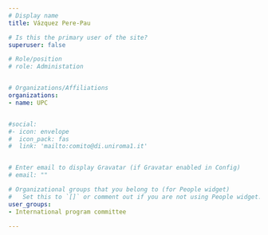 ```yaml
---
# Display name
title: Vázquez Pere-Pau

# Is this the primary user of the site?
superuser: false

# Role/position
# role: Administation


# Organizations/Affiliations
organizations:
- name: UPC


#social:
#- icon: envelope
#  icon_pack: fas
#  link: 'mailto:comito@di.uniroma1.it'


# Enter email to display Gravatar (if Gravatar enabled in Config)
# email: ""

# Organizational groups that you belong to (for People widget)
#   Set this to `[]` or comment out if you are not using People widget.
user_groups:
- International program committee

---
```

